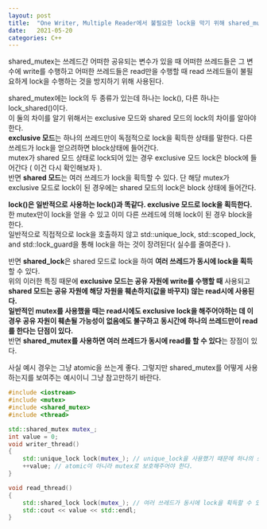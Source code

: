 ```yaml
---
layout: post
title:  "One Writer, Multiple Reader에서 불필요한 lock을 막기 위해 shared_mutex 사용하기"
date:   2021-05-20
categories: C++
---
```


shared_mutex는 쓰레드간 어떠한 공유되는 변수가 있을 때 어떠한 쓰레드들은 그 변수에 write를 수행하고 어떠한 쓰레드들은 read만을 수행할 때 read 쓰레드들이 불필요하게 lock을 수행하는 것을 방지하기 위해 사용된다.      

shared_mutex에는 lock의 두 종류가 있는데 하나는 lock(), 다른 하나는 lock_shared()이다.    
이 둘의 차이를 알기 위해서는 exclusive 모드와 shared 모드의 lock의 차이를 알아야한다.       
**exclusive 모드**는 하나의 쓰레드만이 독점적으로 lock을 획득한 상태를 말한다. 다른 쓰레드가 lock을 얻으려하면 block상태에 들어간다.       
mutex가 shared 모드 상태로 lock되어 있는 경우 exclusive 모드 lock은 block에 들어간다 ( 이건 다시 확인해보자 ).              
반면 **shared 모드**는 여러 쓰레드가 lock을 획득할 수 있다. 단 해당 mutex가 exclusive 모드로 lock이 된 경우에는 shared 모드의 lock은 block 상태에 들어간다.       

**lock()은 일반적으로 사용하는 lock()과 똑같다. exclusive 모드로 lock을 획득한다.** 한 mutex만이 lock을 얻을 수 있고 이미 다른 쓰레드에 의해 lock이 된 경우 block을 한다.         
일반적으로 직접적으로 lock을 호출하지 않고 std::unique_lock, std::scoped_lock, and std::lock_guard을 통해 lock을 하는 것이 장려된다( 실수를 줄여준다 ).                   

반면 **shared_lock**은 shared 모드로 lock을 하여 **여러 쓰레드가 동시에 lock을 획득**할 수 있다.      
위의 이러한 특징 때문에 **exclusive 모드는 공유 자원에 write를 수행할 때** 사용되고 **shared 모드는 공유 자원에 해당 자원을 훼손하지(값을 바꾸지) 않는 read시에 사용된다.**       
**일반적인 mutex를 사용했을 때는 read시에도 exclusive lock을 해주어야하는 데 이 경우 공유 자원이 훼손될 가능성이 없음에도 불구하고 동시간에 하나의 쓰레드만이 read를 한다는 단점이 있다.**        
반면 **shared_mutex를 사용하면 여러 쓰레드가 동시에 read를 할 수 있다**는 장점이 있다.

사실 예시 경우는 그냥 atomic을 쓰는게 좋다. 그렇지만 shared_mutex를 어떻게 사용하는지를 보여주는 예시이니 그냥 참고만하기 바란다.  
```cpp
#include <iostream>
#include <mutex>
#include <shared_mutex>
#include <thread>

std::shared_mutex mutex_;
int value = 0;
void writer_thread()
{
    std::unique_lock lock(mutex_); // unique_lock을 사용했기 때문에 하나의 쓰레드만 mutex lock에 접근한다. 
    ++value; // atomic이 아니라 mutex로 보호해주어야 한다. 
}

void read_thread()
{
    std::shared_lock lock(mutex_); // 여러 쓰레드가 동시에 lock을 획득할 수 있다. 
    std::cout << value << std::endl;
}
```
